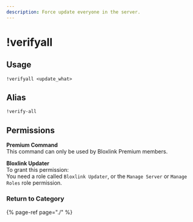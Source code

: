 ```yaml
---
description: Force update everyone in the server.
---
```


# !verifyall

## Usage

```text
!verifyall <update_what>
```

## Alias

```text
!verify-all
```

## Permissions

**Premium Command**  
This command can only be used by Bloxlink Premium members.

**Bloxlink Updater**  
To grant this permission:  
You need a role called `Bloxlink Updater`, or the `Manage Server` or `Manage Roles` role permission.

### Return to Category

{% page-ref page="./" %}

